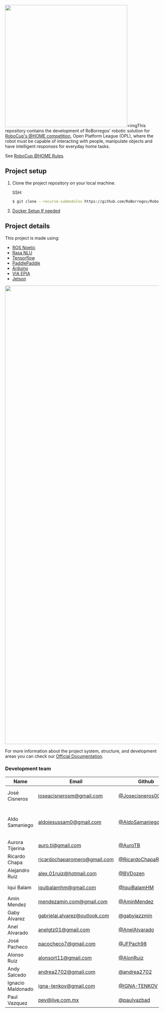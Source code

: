<img src="readme_resources/roborregos_logo.png" width="400" ><imgThis repository contains the development of RoBorregos' robotic solution for [RoboCup's @HOME competition](https://athome.robocup.org/), Open Platform League (OPL), where the robot must be capable of interacting with people, manipulate objects and have intelligent responses for everyday home tasks.

See [RoboCup @HOME Rules](https://robocupathome.github.io/RuleBook/rulebook/master.pdf).

## Project setup

1. Clone the project repository on your local machine.

   SSH:

   ```bash
   $ git clone --recurse-submodules https://github.com/RoBorregos/Robocup-Home.git
   ```
2. [Docker Setup If needed](https://github.com/RoBorregos/Robocup-Home/wiki/Docker-Usage)

## Project details

This project is made using:
- [ROS Noetic](https://www.ros.org/)
- [Rasa NLU](https://rasa.com/)
- [Tensorflow](https://www.tensorflow.org/learn)
- [PaddlePaddle](https://github.com/paddlepaddle/paddle)
- [Arduino](https://www.arduino.cc/)
- [VIA EPIA](https://www.viatech.com/en/support/eol/epia-eol/)
- [Jetson](https://developer.nvidia.com/EMBEDDED/jetson-nano-developer-kit)

<img src="readme_resources/SystemDesignv3_gray.png" width="1500" ><img> 

For more information about the project system, structure, and development areas you can check our [Official Documentation](https://github.com/RoBorregos/Robocup-Home/wiki).

### Development team

| Name                    | Email                                                               | Github                                                       | Role      |
| ----------------------- | ------------------------------------------------------------------- | ------------------------------------------------------------ | --------- |
| José Cisneros | [joseacisnerosm@gmail.com](mailto:joseacisnerosm@gmail.com) | [@Josecisneros001](https://github.com/Josecisneros001) | PM Software, Integration & Speech|
| Aldo Samaniego | [aldojesussam0@gmail.com](mailto:aldojesussam0@gmail.com) | [@AldoSamaniego](https://github.com/AldoSamaniego) | PM Mechatronics & Power Supply Electronics|
| Aurora Tijerina | [auro.tj@gmail.com](mailto:auro.tj@gmail.com) | [@AuroTB](https://github.com/aurotb) | Navigation & Integration |
| Ricardo Chapa | [ricardochaparomero@gmail.com](mailto:ricardochaparomero@gmail.com) | [@RicardoChapaRomero](https://github.com/RicardoChapaRomero) | Object Detection |
| Alejandro Ruiz | [alex.01ruiz@hotmail.com](mailto:alex.01ruiz@hotmail.com) | [@BVDozen](https://github.com/BVDozen) | Mechanical Design |
| Iqui Balam  | [iquibalamhm@gmail.com](mailto:iquibalamhm@gmail.com) | [@IquiBalamHM ](https://github.com/IquiBalamHM ) | Object Detection |
| Amin Mendez | [mendezamin.com@gmail.com](mailto:mendezamin.com@gmail.com) | [@AminMendez](https://github.com/AminMendez) | Mechanical Design | 
| Gaby Alvarez | [gabrielaj.alvarez@outlook.com](mailto:gabrielaj.alvarez@outlook.com) | [@gabyjazzmin ](https://github.com/gabyjazzmin ) |  NLP Conversation |
| Anel Alvarado | [anelgtz01@gmail.com](mailto:anelgtz01@gmail.com) | [@AnelAlvarado ](https://github.com/AnelAlvarado ) | Elevator Electronics |
| José Pacheco | [pacocheco7@gmail.com](mailto:pacocheco7@gmail.com) | [@JFPach98 ](https://github.com/JFPach98 ) | Human Detection |
| Alonso Ruiz | [alonsort11@gmail.com](mailto:alonsort11@gmail.com) | [@AlonRuiz](https://github.com/AlonRuiz) | Arm Mechanics |
| Andy Salcedo | [andrea2702@gmail.com](mailto:andrea2702@gmail.com) | [@andrea2702](https://github.com/andrea2702) | Arm Electronics |
| Ignacio Maldonado | [igna-tenkov@gmail.com](mailto:igna-tenkov@gmail.com) | [@IGNA-TENKOV](https://github.com/IGNA-TENKOV) | Mechanical Design |
| Paul Vazquez | [pev@live.com.mx](mailto:pev@live.com.mx) | [@paulvazbad](https://github.com/paulvazbad) | Mentor |
